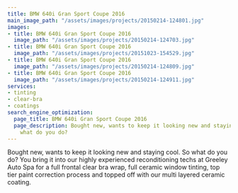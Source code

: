 ```yaml
---
title: BMW 640i Gran Sport Coupe 2016
main_image_path: "/assets/images/projects/20150214-124801.jpg"
images:
- title: BMW 640i Gran Sport Coupe 2016
  image_path: "/assets/images/projects/20150214-124703.jpg"
- title: BMW 640i Gran Sport Coupe 2016
  image_path: "/assets/images/projects/20151023-154529.jpg"
- title: BMW 640i Gran Sport Coupe 2016
  image_path: "/assets/images/projects/20150214-124809.jpg"
- title: BMW 640i Gran Sport Coupe 2016
  image_path: "/assets/images/projects/20150214-124911.jpg"
services:
- tinting
- clear-bra
- coatings
search_engine_optimization:
  page_title: BMW 640i Gran Sport Coupe 2016
  page_description: Bought new, wants to keep it looking new and staying cool. So
    what do you do?
---
```


Bought new, wants to keep it looking new and staying cool. So what do you do? You bring it into our highly experienced reconditioning techs at Greeley Auto Spa for a full frontal clear bra wrap, full ceramic window tinting, top tier paint correction process and topped off with our multi layered ceramic coating.
